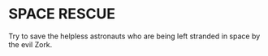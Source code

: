 # SPACE RESCUE

Try to save the helpless astronauts who are being left stranded in space by the evil Zork. 